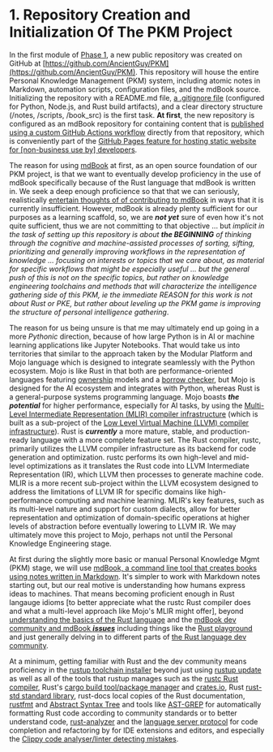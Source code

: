 # 1. **Repository Creation and Initialization Of The PKM Project** 

In the first module of [Phase 1](/1.md), a new public repository was created on GitHub at [https://github.com/AncientGuy/PKM](https://github.com/AncientGuy/PKM). This repository will house the entire Personal Knowledge Management (PKM) system, including atomic notes in Markdown, automation scripts, configuration files, and the mdBook source. Initializing the repository with a README.md file, [a .gitignore file](https://github.com/groda/the_ultimate_gitignore_guide) (configured for Python, Node.js, and Rust build artifacts), and a clear directory structure (/notes, /scripts, /book\_src) is the first task. **At first**, the new repository is configured as an mdBook repository for containing content that is [published using a custom GitHub Actions workflow](https://docs.github.com/en/pages/getting-started-with-github-pages/configuring-a-publishing-source-for-your-github-pages-site#publishing-with-a-custom-github-actions-workflow) directly from that repository, which is conveniently part of the [GitHub Pages feature for hosting static website for [non-business use by] developers](https://docs.github.com/en/pages).

The reason for using [mdBook](https://rust-lang.github.io/mdBook/) at first, as an open source foundation of our PKM project, is that we want to eventually develop proficiency in the use of mdBook specifically because of the Rust language that mdBook is written in. We seek a deep enough proficience so that that we can seriously, realistically [entertain thoughts of of contributing to mdBook](https://github.com/rust-lang/mdBook/blob/master/CONTRIBUTING.md) in ways that it is currently insufficient.  However, mdBook is already plenty sufficient for our purposes as a learning scaffold, so, we are ***not yet*** sure of even how it's not quite sufficient, thus we are not committing to that objective ... but *implicit in the task of setting up this repository is about* ***the BEGINNING*** *of thinking through the cognitive and machine-assisted processes of sorting, sifting, prioritizing and generally improving workflows in the representation of knowledge ... focusing on interests or topics that we care about, as material for specific workflows that might be especially useful ... but the general push of this is not on the specific topics, but rather on knowledge engineering toolchains and methods that will characterize the intelligence gathering side of this PKM, ie the immediate REASON for this work is not about Rust or PKE, but rather about leveling up the PKM game is improving the structure of personal intelligence gathering*.  

The reason for us being unsure is that me may ultimately end up going in a more *Pythonic* direction, because of how large Python is in AI or machine learning applications like Jupyter Notebooks. That would take us into territories that similar to the approach taken by the Modular Platform and Mojo language which is designed to integrate seamlessly with the Python ecosystem. Mojo is like Rust in that both are performance-oriented languages featuring [ownership](https://doc.rust-lang.org/book/ch04-00-understanding-ownership.html) models and a [borrow checker](https://doc.rust-lang.org/1.8.0/book/references-and-borrowing.html), but Mojo is designed for the AI ecosystem and integrates with Python, whereas Rust is a general-purpose systems programming language. Mojo boasts ***the potential*** for higher performance, especially for AI tasks, by using the [Multi-Level Intermediate Representation (MLIR) compiler infrastructure](https://www.modular.com/blog/democratizing-ai-compute-part-8-what-about-the-mlir-compiler-infrastructure) (which is built as a sub-project of the [Low Level Virtual Machine (LLVM) compiler infrastructure](https://github.com/llvm/llvm-project)). Rust is ***currently*** a more mature, stable, and production-ready language with a more complete feature set. The Rust compiler, rustc, primarily utilizes the LLVM compiler infrastructure as its backend for code generation and optimization. rustc performs its own high-level and mid-level optimizations as it translates the Rust code into LLVM Intermediate Representation (IR), which LLVM then processes to generate machine code. MLIR is a more recent sub-project within the LLVM ecosystem designed to address the limitations of LLVM IR for specific domains like high-performance computing and machine learning. MLIR's key features, such as its multi-level nature and support for custom dialects, allow for better representation and optimization of domain-specific operations at higher levels of abstraction before eventually lowering to LLVM IR. We may ultimately move this project to Mojo, perhaps not until the Personal Knowledge Engineering stage.

At first during the slightly more basic or manual Personal Knowledge Mgmt (PKM) stage, we will use [mdBook, a command line tool that creates books using notes written in Markdown](https://rust-lang.github.io/mdBook/). It's simpler to work with Markdown notes starting out, but our real motive is understanding how humans express ideas to machines. That means becoming proficient enough in Rust langauge idioms [to better appreciate what the rustc Rust compiler does and what a multi-level approach like Mojo's MLIR might offer], beyond [understanding the basics of the Rust language](https://github.com/rust-lang/rustlings/) and the [mdBook dev community and mdBook ***issues***](https://github.com/rust-lang/mdBook/issues) including things like the [Rust playground](https://play.rust-lang.org/?version=stable&mode=debug) and just generally delving in to different parts of [the Rust language dev community](https://github.com/rust-lang/). 

At a minimum, getting familiar with Rust and the dev community means proficiency in the [rustup toolchain installer](https://github.com/rust-lang/rustup) beyond just using [rustup update](https://rust-lang.github.io/rustup/basics.html#keeping-rustup-up-to-date) as well as all of the tools that rustup manages such as the [rustc Rust compiler](https://github.com/rust-lang/rustc-dev-guide), Rust's [cargo build tool/package manager](https://doc.rust-lang.org/cargo/) and [crates.io](https://github.com/rust-lang/crates.io), Rust [rust-std standard library](https://doc.rust-lang.org/std/), rust-docs local copies of the Rust documentation, [rustfmt](https://rustprojectprimer.com/checks/formatting.html) and [Abstract Syntax Tree](https://en.wikipedia.org/wiki/Abstract_syntax_tree) and tools like [AST-GREP](https://ast-grep.github.io/) for automatically formatting Rust code according to community standards or to better understand code, [rust-analyzer](https://rust-analyzer.github.io/book/) and the [language server protocol](https://microsoft.github.io/language-server-protocol/) for code completion and refactoring by for IDE extensions and editors, and especially the [Clippy code analyser/linter detecting mistakes](https://doc.rust-lang.org/clippy/).


